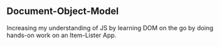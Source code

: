 ## Document-Object-Model

Increasing my understanding of JS by learning DOM on the go by doing hands-on work on an Item-Lister App.
